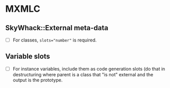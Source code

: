 # MXMLC

## SkyWhack::External meta-data

- [ ] For classes, `slots="number"` is required.

## Variable slots

- [ ] For instance variables, include them as code generation slots (do that in destructuring where parent is a class that "is not" external and the output is the prototype.